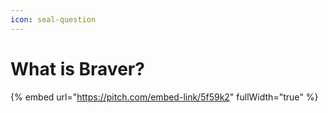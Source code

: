 ```yaml
---
icon: seal-question
---
```


# What is Braver?

{% embed url="https://pitch.com/embed-link/5f59k2" fullWidth="true" %}


